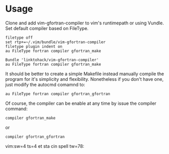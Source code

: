 # Usage
Clone and add vim-gfortran-compiler to vim's runtimepath or using Vundle.
Set default compiler based on FileType.

```vim
filetype off
set rtp+=~/.vim/bundle/vim-gfortran-compiler
filetype plugin indent on
au FileType fortran compiler gfortran_make
```
```vim
Bundle 'linktohack/vim-gfortran-compiler'
au FileType fortran compiler gfortran_make
```
It should be better to create a simple Makefile instead manually compile the
program for it's simplicity and flexibility. Nonetheless if you don't have
one, just modify the autocmd comamnd to:

```vim
au FileType fortran compiler gfortran_gfortran
```

Of course, the compiler can be enable at any time by issue the compiler
command:
```vim
compiler gfortran_make
```
or
```vim
compiler gfortran_gfortran
```

 vim:sw=4 ts=4 et sta cin spell tw=78:
